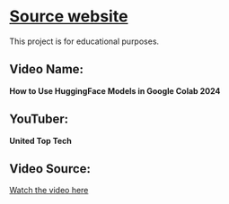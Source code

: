 # [Source website](https://huggingface.co/spaces/AP123/IllusionDiffusion)

This project is for educational purposes.

## Video Name:
**How to Use HuggingFace Models in Google Colab 2024**

## YouTuber:
**United Top Tech**

## Video Source:
[Watch the video here](https://www.youtube.com/watch?v=eKrKKXrs4L0)
